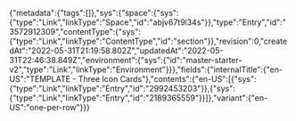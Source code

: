 {"metadata":{"tags":[]},"sys":{"space":{"sys":{"type":"Link","linkType":"Space","id":"abjv67t9l34s"}},"type":"Entry","id":"3572912309","contentType":{"sys":{"type":"Link","linkType":"ContentType","id":"section"}},"revision":0,"createdAt":"2022-05-31T21:19:58.802Z","updatedAt":"2022-05-31T22:46:38.849Z","environment":{"sys":{"id":"master-starter-v2","type":"Link","linkType":"Environment"}}},"fields":{"internalTitle":{"en-US":"TEMPLATE - Three Icon Cards"},"contents":{"en-US":[{"sys":{"type":"Link","linkType":"Entry","id":"2992453203"}},{"sys":{"type":"Link","linkType":"Entry","id":"2189365559"}}]},"variant":{"en-US":"one-per-row"}}}